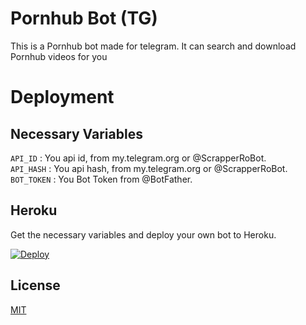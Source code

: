 # Pornhub Bot (TG)

This is a Pornhub bot made for telegram. It can search and download Pornhub videos for you



# Deployment


## Necessary Variables
`API_ID` : You api id, from my.telegram.org or @ScrapperRoBot.  
`API_HASH` : You api hash, from my.telegram.org or @ScrapperRoBot.  
`BOT_TOKEN` : You Bot Token from @BotFather.


## Heroku

Get the necessary variables and deploy your own bot to Heroku.

[![Deploy](https://www.herokucdn.com/deploy/button.svg)](https://heroku.com/deploy?template=https://github.com/Mafia58/MAfia-phub-bot)


## License
[MIT](https://choosealicense.com/licenses/mit/)
